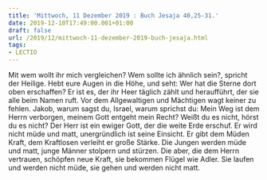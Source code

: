 ```yaml
---
title: 'Mittwoch, 11 Dezember 2019 : Buch Jesaja 40,25-31.'
date: 2019-12-10T17:49:00.001+01:00
draft: false
url: /2019/12/mittwoch-11-dezember-2019-buch-jesaja.html
tags: 
- LECTIO
---
```


Mit wem wollt ihr mich vergleichen? Wem sollte ich ähnlich sein?, spricht der Heilige. Hebt eure Augen in die Höhe, und seht: Wer hat die Sterne dort oben erschaffen? Er ist es, der ihr Heer täglich zählt und heraufführt, der sie alle beim Namen ruft. Vor dem Allgewaltigen und Mächtigen wagt keiner zu fehlen. Jakob, warum sagst du, Israel, warum sprichst du: Mein Weg ist dem Herrn verborgen, meinem Gott entgeht mein Recht? Weißt du es nicht, hörst du es nicht? Der Herr ist ein ewiger Gott, der die weite Erde erschuf. Er wird nicht müde und matt, unergründlich ist seine Einsicht. Er gibt dem Müden Kraft, dem Kraftlosen verleiht er große Stärke. Die Jungen werden müde und matt, junge Männer stolpern und stürzen. Die aber, die dem Herrn vertrauen, schöpfen neue Kraft, sie bekommen Flügel wie Adler. Sie laufen und werden nicht müde, sie gehen und werden nicht matt.